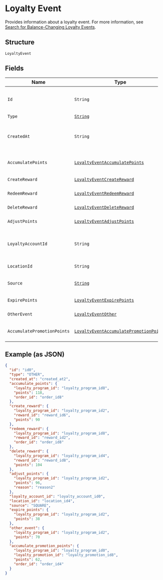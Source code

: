 
# Loyalty Event

Provides information about a loyalty event.
For more information, see [Search for Balance-Changing Loyalty Events](https://developer.squareup.com/docs/loyalty-api/loyalty-events).

## Structure

`LoyaltyEvent`

## Fields

| Name | Type | Tags | Description | Getter |
|  --- | --- | --- | --- | --- |
| `Id` | `String` | Required | The Square-assigned ID of the loyalty event.<br>**Constraints**: *Minimum Length*: `1` | String getId() |
| `Type` | [`String`](../../doc/models/loyalty-event-type.md) | Required | The type of the loyalty event. | String getType() |
| `CreatedAt` | `String` | Required | The timestamp when the event was created, in RFC 3339 format.<br>**Constraints**: *Minimum Length*: `1` | String getCreatedAt() |
| `AccumulatePoints` | [`LoyaltyEventAccumulatePoints`](../../doc/models/loyalty-event-accumulate-points.md) | Optional | Provides metadata when the event `type` is `ACCUMULATE_POINTS`. | LoyaltyEventAccumulatePoints getAccumulatePoints() |
| `CreateReward` | [`LoyaltyEventCreateReward`](../../doc/models/loyalty-event-create-reward.md) | Optional | Provides metadata when the event `type` is `CREATE_REWARD`. | LoyaltyEventCreateReward getCreateReward() |
| `RedeemReward` | [`LoyaltyEventRedeemReward`](../../doc/models/loyalty-event-redeem-reward.md) | Optional | Provides metadata when the event `type` is `REDEEM_REWARD`. | LoyaltyEventRedeemReward getRedeemReward() |
| `DeleteReward` | [`LoyaltyEventDeleteReward`](../../doc/models/loyalty-event-delete-reward.md) | Optional | Provides metadata when the event `type` is `DELETE_REWARD`. | LoyaltyEventDeleteReward getDeleteReward() |
| `AdjustPoints` | [`LoyaltyEventAdjustPoints`](../../doc/models/loyalty-event-adjust-points.md) | Optional | Provides metadata when the event `type` is `ADJUST_POINTS`. | LoyaltyEventAdjustPoints getAdjustPoints() |
| `LoyaltyAccountId` | `String` | Required | The ID of the [loyalty account](entity:LoyaltyAccount) associated with the event.<br>**Constraints**: *Minimum Length*: `1`, *Maximum Length*: `36` | String getLoyaltyAccountId() |
| `LocationId` | `String` | Optional | The ID of the [location](entity:Location) where the event occurred. | String getLocationId() |
| `Source` | [`String`](../../doc/models/loyalty-event-source.md) | Required | Defines whether the event was generated by the Square Point of Sale. | String getSource() |
| `ExpirePoints` | [`LoyaltyEventExpirePoints`](../../doc/models/loyalty-event-expire-points.md) | Optional | Provides metadata when the event `type` is `EXPIRE_POINTS`. | LoyaltyEventExpirePoints getExpirePoints() |
| `OtherEvent` | [`LoyaltyEventOther`](../../doc/models/loyalty-event-other.md) | Optional | Provides metadata when the event `type` is `OTHER`. | LoyaltyEventOther getOtherEvent() |
| `AccumulatePromotionPoints` | [`LoyaltyEventAccumulatePromotionPoints`](../../doc/models/loyalty-event-accumulate-promotion-points.md) | Optional | Provides metadata when the event `type` is `ACCUMULATE_PROMOTION_POINTS`. | LoyaltyEventAccumulatePromotionPoints getAccumulatePromotionPoints() |

## Example (as JSON)

```json
{
  "id": "id0",
  "type": "OTHER",
  "created_at": "created_at2",
  "accumulate_points": {
    "loyalty_program_id": "loyalty_program_id8",
    "points": 118,
    "order_id": "order_id8"
  },
  "create_reward": {
    "loyalty_program_id": "loyalty_program_id2",
    "reward_id": "reward_id6",
    "points": 90
  },
  "redeem_reward": {
    "loyalty_program_id": "loyalty_program_id8",
    "reward_id": "reward_id2",
    "order_id": "order_id8"
  },
  "delete_reward": {
    "loyalty_program_id": "loyalty_program_id4",
    "reward_id": "reward_id8",
    "points": 104
  },
  "adjust_points": {
    "loyalty_program_id": "loyalty_program_id2",
    "points": 96,
    "reason": "reason2"
  },
  "loyalty_account_id": "loyalty_account_id0",
  "location_id": "location_id4",
  "source": "SQUARE",
  "expire_points": {
    "loyalty_program_id": "loyalty_program_id2",
    "points": 38
  },
  "other_event": {
    "loyalty_program_id": "loyalty_program_id2",
    "points": 70
  },
  "accumulate_promotion_points": {
    "loyalty_program_id": "loyalty_program_id0",
    "loyalty_promotion_id": "loyalty_promotion_id8",
    "points": 62,
    "order_id": "order_id4"
  }
}
```

